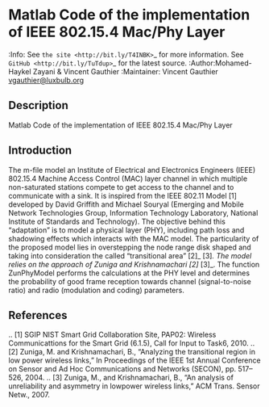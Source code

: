 Matlab Code of the implementation of IEEE 802.15.4 Mac/Phy Layer
================================================================

:Info: See `the site <http://bit.ly/T4INBK>`_ for more information. See `GitHub <http://bit.ly/TuTdup>`_ for the latest source.
:Author:Mohamed-Haykel Zayani & Vincent Gauthier
:Maintainer: Vincent Gauthier <vgauthier@luxbulb.org>

Description
-----------
Matlab Code of the implementation of IEEE 802.15.4 Mac/Phy Layer

Introduction
------------
The m-file model an Institute of Electrical and
Electronics Engineers (IEEE) 802.15.4 Machine Access Control (MAC) layer channel
in which multiple non-saturated stations compete to get access to the channel
and to communicate with a sink. It is inspired from the IEEE 802.11 Model [1]
developed by David Griffith and Michael Souryal (Emerging and Mobile Network
Technologies Group, Information Technology Laboratory, National Institute of
Standards and Technology). The objective behind this “adaptation” is to model a
physical layer (PHY), including path loss and shadowing effects which interacts
with the MAC model. The particularity of the proposed model lies in overstepping
the node range disk shaped and taking into consideration the called
“transitional area” [2]_ [3]_. The model relies on the approach of Zuniga and
Krishnamachari [2]_ [3]_. The function ZunPhyModel performs the calculations at the
PHY level and determines the probability of good frame reception towards channel
(signal-to-noise ratio) and radio (modulation and coding) parameters.

References
----------
.. [1] SGIP NIST Smart Grid Collaboration Site, PAP02: Wireless Communicattions for the Smart Grid (6.1.5), Call for Input to Task6, 2010.
.. [2] Zuniga, M. and Krishnamachari, B., “Analyzing the transitional region in low power wireless links,” In Proceedings of the IEEE 1st Annual Conference on Sensor and Ad Hoc Communications and Networks (SECON), pp. 517–526, 2004.
.. [3] Zuniga, M., and Krishnamachari, B., “An analysis of unreliability and asymmetry in lowpower wireless links,” ACM Trans. Sensor Netw., 2007.
